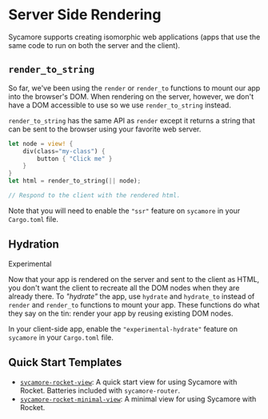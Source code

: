 # Server Side Rendering

Sycamore supports creating isomorphic web applications (apps that use the same code to run on both
the server and the client).

## `render_to_string`

So far, we've been using the `render` or `render_to` functions to mount our app into the browser's
DOM. When rendering on the server, however, we don't have a DOM accessible to use so we use
`render_to_string` instead.

`render_to_string` has the same API as `render` except it returns a string that can be sent to the
browser using your favorite web server.

```rust
let node = view! {
    div(class="my-class") {
        button { "Click me" }
    }
}
let html = render_to_string(|| node);

// Respond to the client with the rendered html.
```

Note that you will need to enable the `"ssr"` feature on `sycamore` in your `Cargo.toml` file.

## Hydration

<div class="badge">Experimental</div>

Now that your app is rendered on the server and sent to the client as HTML, you don't want the
client to recreate all the DOM nodes when they are already there. To _"hydrate"_ the app, use
`hydrate` and `hydrate_to` instead of `render` and `render_to` functions to mount your app. These
functions do what they say on the tin: render your app by reusing existing DOM nodes.

In your client-side app, enable the `"experimental-hydrate"` feature on `sycamore` in your
`Cargo.toml` file.

## Quick Start Templates

- [`sycamore-rocket-view`](https://github.com/sycamore-rs/sycamore-rocket-view): A quick start view
  for using Sycamore with Rocket. Batteries included with `sycamore-router`.
- [`sycamore-rocket-minimal-view`](https://github.com/sycamore-rs/sycamore-rocket-minimal-view): A
  minimal view for using Sycamore with Rocket.
